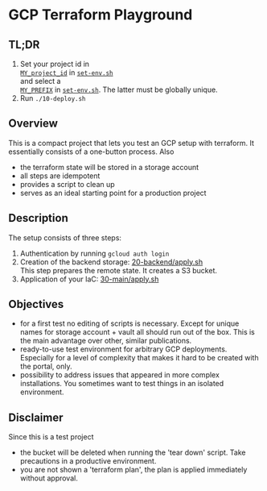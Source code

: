 # GCP Terraform Playground

## TL;DR
1. Set your project id in  
[`MY_project_id`](./set-env.sh#L8)
in
[`set-env.sh`](./set-env.sh)  
and select a  
[`MY_PREFIX`](./set-env.sh#L7)
in
[`set-env.sh`](./20-tf-backend/set-env.sh).
The latter must be globally unique.
2. Run
        ```
        ./10-deploy.sh
        ```

## Overview
This is a compact project that lets you test an GCP setup with terraform.
It essentially consists of a one-button process.
Also
- the terraform state will be stored in a storage account
- all steps are idempotent
- provides a script to clean up
- serves as an ideal starting point for a production project

## Description
The setup consists of three steps:
1. Authentication by running `gcloud auth login`
2. Creation of the backend storage: [20-backend/apply.sh](./20-backend/apply.sh)  
  This step prepares the remote state. It creates a S3 bucket.
3. Application of your IaC: [30-main/apply.sh](./30-main/apply.sh)  

## Objectives
- for a first test no editing of scripts is necessary. Except for unique names for storage account + vault all should run out of the box. This is the main advantage over other, similar publications.
- ready-to-use test environment for arbitrary GCP deployments. Especially for a level of complexity that makes it hard to be created with the portal, only.
- possibility to address issues that appeared in more complex installations. You sometimes want to test things in an isolated environment.

## Disclaimer
Since this is a test project 
- the bucket will be deleted when running the 'tear down' script. Take precautions in a productive environment.
- you are not shown a 'terraform plan', the plan is applied immediately without approval.
